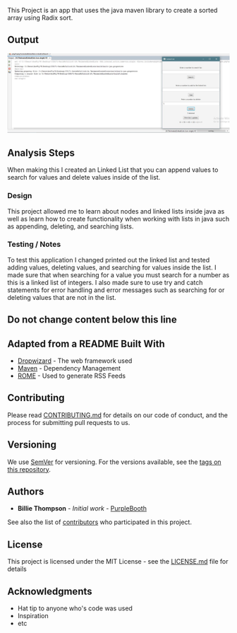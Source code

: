 This Project is an app that uses the java maven library to create a sorted array using Radix sort.

## Output

![Sample Output](README.JPG)

## Analysis Steps

When making this I created an Linked List that you can append values to search for values and delete values inside of the list.
### Design

This project allowed me to learn about nodes and linked lists inside java as well as learn how to create functionality when working with lists in java such as appending, deleting, and searching lists.

### Testing / Notes

To test this application I changed printed out the linked list and tested adding values, deleting values, and searching for values inside the list. I made sure that when searching for a value you must search for a number as this is a linked list of integers. I also made sure to use try and catch statements for error handling and error messages such as searching for or deleting values that are not in the list.

## Do not change content below this line
## Adapted from a README Built With

* [Dropwizard](http://www.dropwizard.io/1.0.2/docs/) - The web framework used
* [Maven](https://maven.apache.org/) - Dependency Management
* [ROME](https://rometools.github.io/rome/) - Used to generate RSS Feeds

## Contributing

Please read [CONTRIBUTING.md](https://gist.github.com/PurpleBooth/b24679402957c63ec426) for details on our code of conduct, and the process for submitting pull requests to us.

## Versioning

We use [SemVer](http://semver.org/) for versioning. For the versions available, see the [tags on this repository](https://github.com/your/project/tags). 

## Authors

* **Billie Thompson** - *Initial work* - [PurpleBooth](https://github.com/PurpleBooth)

See also the list of [contributors](https://github.com/your/project/contributors) who participated in this project.

## License

This project is licensed under the MIT License - see the [LICENSE.md](LICENSE.md) file for details

## Acknowledgments

* Hat tip to anyone who's code was used
* Inspiration
* etc
